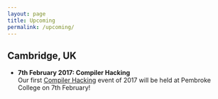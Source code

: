 ```yaml
---
layout: page
title: Upcoming
permalink: /upcoming/
---
```


## Cambridge, UK

* **7th February 2017: Compiler Hacking**  
Our first [Compiler Hacking](https://github.com/ocamllabs/compiler-hacking) event of 2017 will be held at Pembroke College on 7th February!
